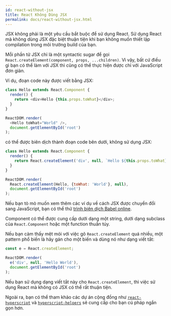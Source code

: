 ```yaml
---
id: react-without-jsx
title: React Không Dùng JSX
permalink: docs/react-without-jsx.html
---
```


JSX không phải là một yêu cầu bắt buộc để sử dụng React. Sử dụng React mà không dùng JSX đặc biệt thuận tiện khi bạn không muốn thiết lập compilation trong môi trường build của bạn.

Mỗi phần tử JSX chỉ là một syntactic sugar để gọi `React.createElement(component, props, ...children)`. Vì vậy, bất cứ điều gì bạn có thể làm với JSX thì cũng có thể thực hiện được chỉ với JavaScript đơn giản.

Ví dụ, đoạn code này được viết bằng JSX:

```js
class Hello extends React.Component {
  render() {
    return <div>Hello {this.props.toWhat}</div>;
  }
}

ReactDOM.render(
  <Hello toWhat="World" />,
  document.getElementById('root')
);
```

có thể được biên dịch thành đoạn code bên dưới, không sử dụng JSX:

```js
class Hello extends React.Component {
  render() {
    return React.createElement('div', null, `Hello ${this.props.toWhat}`);
  }
}

ReactDOM.render(
  React.createElement(Hello, {toWhat: 'World'}, null),
  document.getElementById('root')
);
```

Nếu bạn tò mò muốn xem thêm các ví dụ về cách JSX được chuyển đổi sang JavaScript, bạn có thể thử [trình biên dịch Babel online](babel://jsx-simple-example).

Component có thể được cung cấp dưới dạng một string, dưới dạng subclass của `React.Component` hoặc một function thuần túy.

Nếu bạn cảm thấy mệt mỏi với việc gõ `React.createElement` quá nhiều, một pattern phổ biến là hãy gán cho một biến và dùng nó như dạng viết tắt:

```js
const e = React.createElement;

ReactDOM.render(
  e('div', null, 'Hello World'),
  document.getElementById('root')
);
```

Nếu bạn sử dụng dạng viết tắt này cho `React.createElement`, thì việc sử dụng React mà không có JSX có thể rất thuận tiện.

Ngoài ra, bạn có thể tham khảo các dự án cộng đồng như [`react-hyperscript`](https://github.com/mlmorg/react-hyperscript) và [`hyperscript-helpers`](https://github.com/ohanhi/hyperscript-helpers) sẽ cung cấp cho bạn cú pháp ngắn gọn hơn.

